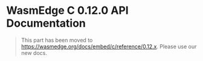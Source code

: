# WasmEdge C 0.12.0 API Documentation

> This part has been moved to  <https://wasmedge.org/docs/embed/c/reference/0.12.x>. Please use our new docs.
